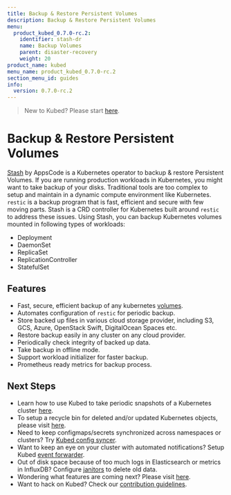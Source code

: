 ```yaml
---
title: Backup & Restore Persistent Volumes
description: Backup & Restore Persistent Volumes
menu:
  product_kubed_0.7.0-rc.2:
    identifier: stash-dr
    name: Backup Volumes
    parent: disaster-recovery
    weight: 20
product_name: kubed
menu_name: product_kubed_0.7.0-rc.2
section_menu_id: guides
info:
  version: 0.7.0-rc.2
---
```


> New to Kubed? Please start [here](/products/kubed/0.7.0-rc.2/concepts/README).

# Backup & Restore Persistent Volumes

[Stash](https://appscode.com/products/stash) by AppsCode is a Kubernetes operator to backup & restore Persistent Volumes. If you are running production workloads in Kubernetes, you might want to take backup of your disks. Traditional tools are too complex to setup and maintain in a dynamic compute environment like Kubernetes. `restic` is a backup program that is fast, efficient and secure with few moving parts. Stash is a CRD controller for Kubernetes built around `restic` to address these issues. Using Stash, you can backup Kubernetes volumes mounted in following types of workloads:

- Deployment
- DaemonSet
- ReplicaSet
- ReplicationController
- StatefulSet

## Features
 - Fast, secure, efficient backup of any kubernetes [volumes](https://kubernetes.io/docs/concepts/storage/volumes/).
 - Automates configuration of `restic` for periodic backup.
 - Store backed up files in various cloud storage provider, including S3, GCS, Azure, OpenStack Swift, DigitalOcean Spaces etc.
 - Restore backup easily in any cluster on any cloud provider.
 - Periodically check integrity of backed up data.
 - Take backup in offline mode.
 - Support workload initializer for faster backup.
 - Prometheus ready metrics for backup process.

## Next Steps
 - Learn how to use Kubed to take periodic snapshots of a Kubernetes cluster [here](/products/kubed/0.7.0-rc.2/guides/disaster-recovery/cluster-snapshot).
 - To setup a recycle bin for deleted and/or updated Kubernetes objects, please visit [here](/products/kubed/0.7.0-rc.2/guides/disaster-recovery/recycle-bin).
 - Need to keep configmaps/secrets synchronized across namespaces or clusters? Try [Kubed config syncer](/products/kubed/0.7.0-rc.2/guides/config-syncer/).
 - Want to keep an eye on your cluster with automated notifications? Setup Kubed [event forwarder](/products/kubed/0.7.0-rc.2/guides/cluster-events/).
 - Out of disk space because of too much logs in Elasticsearch or metrics in InfluxDB? Configure [janitors](/products/kubed/0.7.0-rc.2/guides/janitors) to delete old data.
 - Wondering what features are coming next? Please visit [here](/products/kubed/0.7.0-rc.2/roadmap).
 - Want to hack on Kubed? Check our [contribution guidelines](/products/kubed/0.7.0-rc.2/CONTRIBUTING).
